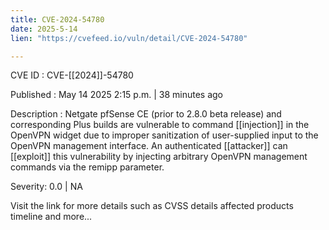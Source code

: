 ```yaml
---
title: CVE-2024-54780
date: 2025-5-14
lien: "https://cvefeed.io/vuln/detail/CVE-2024-54780"

---
```


CVE ID : CVE-[[2024]]-54780

Published :  May 14
2025
2:15 p.m. | 38 minutes ago

Description : Netgate pfSense CE (prior to 2.8.0 beta release) and corresponding Plus builds are vulnerable to command [[injection]] in the OpenVPN widget due to improper sanitization of user-supplied input to the OpenVPN management interface. An authenticated [[attacker]] can [[exploit]] this vulnerability by injecting arbitrary OpenVPN management commands via the remipp parameter.

Severity: 0.0 | NA

Visit the link for more details
such as CVSS details
affected products
timeline
and more...
